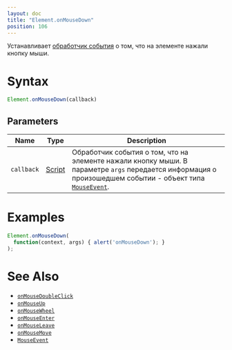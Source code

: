 ```yaml
---
layout: doc
title: "Element.onMouseDown"
position: 106
---
```


Устанавливает [обработчик события](../../../Script/) о том, что на элементе нажали кнопку мыши.

# Syntax

```js
Element.onMouseDown(callback)
```

## Parameters

|Name|Type|Description|
|----|----|-----------|
|`callback`|[Script](../../../Script/)|Обработчик события о том, что на элементе нажали кнопку мыши. В параметре `args` передается информация о произошедшем событии - объект типа [`MouseEvent`](../MouseEvent/).|

# Examples

```js
Element.onMouseDown(
  function(context, args) { alert('onMouseDown'); }
);
```

# See Also

* [`onMouseDoubleClick`](Element.onMouseDoubleClick/)
* [`onMouseUp`](Element.onMouseUp/)
* [`onMouseWheel`](Element.onMouseWheel/)
* [`onMouseEnter`](Element.onMouseEnter/)
* [`onMouseLeave`](Element.onMouseLeave/)
* [`onMouseMove`](Element.onMouseMove/)
* [`MouseEvent`](../MouseEvent/)
